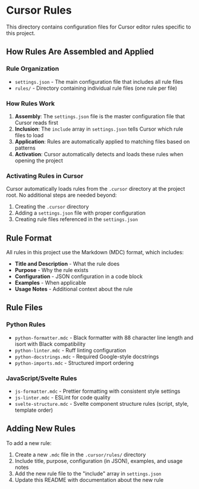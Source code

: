 # Cursor Rules

This directory contains configuration files for Cursor editor rules specific to this project.

## How Rules Are Assembled and Applied

### Rule Organization

- `settings.json` - The main configuration file that includes all rule files
- `rules/` - Directory containing individual rule files (one rule per file)

### How Rules Work

1. **Assembly**: The `settings.json` file is the master configuration file that Cursor reads first
2. **Inclusion**: The `include` array in `settings.json` tells Cursor which rule files to load
3. **Application**: Rules are automatically applied to matching files based on patterns
4. **Activation**: Cursor automatically detects and loads these rules when opening the project

### Activating Rules in Cursor

Cursor automatically loads rules from the `.cursor` directory at the project root. No additional steps are needed beyond:

1. Creating the `.cursor` directory
2. Adding a `settings.json` file with proper configuration
3. Creating rule files referenced in the `settings.json`

## Rule Format

All rules in this project use the Markdown (MDC) format, which includes:

- **Title and Description** - What the rule does
- **Purpose** - Why the rule exists
- **Configuration** - JSON configuration in a code block
- **Examples** - When applicable
- **Usage Notes** - Additional context about the rule

## Rule Files

### Python Rules

- `python-formatter.mdc` - Black formatter with 88 character line length and isort with Black compatibility
- `python-linter.mdc` - Ruff linting configuration
- `python-docstrings.mdc` - Required Google-style docstrings
- `python-imports.mdc` - Structured import ordering

### JavaScript/Svelte Rules

- `js-formatter.mdc` - Prettier formatting with consistent style settings
- `js-linter.mdc` - ESLint for code quality
- `svelte-structure.mdc` - Svelte component structure rules (script, style, template order)

## Adding New Rules

To add a new rule:

1. Create a new `.mdc` file in the `.cursor/rules/` directory
2. Include title, purpose, configuration (in JSON), examples, and usage notes
3. Add the new rule file to the "include" array in `settings.json`
4. Update this README with documentation about the new rule 